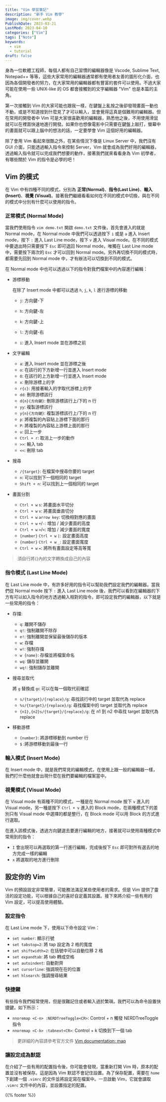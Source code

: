 ```yaml
---
title: "Vim 學習筆記"
description: "新手 Vim 教學"
image: img/cover.webp
PublishDate: 2023-03-21
LastMod: 2023-04-10
categories: ["Vim"]
tags: ["Note"]
keywords:
  - vim
  - tutorial
draft: false
---
```


身為一位軟體工程師，每個人都有自己習慣的編輯器像是 Vscode, Sublime Text, Notepad++ 等等，這些大家常用的編輯器通常都有使用者友善的圖形化介面，也因為各個開發者的努力，在大家常用的編輯器都有豐富的套件可以使用。不過大家可能在使用一些 UNIX-like 的 OS 都會接觸到的文字編輯器 "Vim" 也是本篇的主角。

第一次接觸到 Vim 的大家可能也跟我一樣，在鍵盤上亂按之後卻發現畫面一動也不動，或是不知道按到什麼見了才可以輸入，並會覺得這真是個難用的編輯器。但在常用的開發者中 Vim 可是大家很喜歡用的編輯器，熟悉他之後，不用使用滑鼠就可以在裡面快速地進行開發。如果你也想像電影中只需要在鍵盤上敲打，螢幕中的畫面就可以跟上腦中的想法的話，一定要學會 Vim 這個好用的編輯器。

除了會用 Vim 看起來很酷之外，在某些情況下像是 Linux Server 中，我們沒有 GUI 介面，只能透過輸入指令來控制 Server，Vim 就會成為我們好用的編輯器，透過輸入指令就可以完成我們想要的動作，接著我們就來看看身為 Vim 初學者，有哪些關於 Vim 的指令是必學的吧！

## Vim 的模式

在 Vim 中有四種不同的模式，分別為 **正常(Normal)**、**指令(Last Line)**、**輸入(Insert)**、**視覺 (Visual)**。接著我們繼續看看如何在不同的模式中切換，與在不同的模式中分別有什麼可以使用的指令。

### 正常模式 (Normal Mode)

當我們使用指令 `vim demo.txt` 開啟 `demo.txt` 文件後，首先會進入的就是 Normal mode，在 Normal mode 中我們可以透過按下 `i` 或是 `a` 進入 Insert mode，按下 `:` 進入 Last Line mode，按下 `v` 進入 Visual mode。在不同的模式中要退出時只需要按下 `Esc` 即可退回 Normal mode，唯獨在 Last Line mode 中，需要按下兩次的 `Esc` 才可以回到 Normal mode。另外再切換不同的模式時，都需要先回到 Normal mode 中，才有辦法可以切換到不同的模式。

在 Normal mode 中也可以透過以下的指令對我們檔案中的內容進行編輯：

- 游標移動

    在除了 Insert mode 中都可以透過 `h`, `j`, `k`, `l` 進行游標的移動
    - `j`: 方向鍵-下
    - `h`: 方向鍵-左
    - `k`: 方向鍵-上
    - `l`: 方向鍵-右

    - `i`: 進入 Insert mode 並在游標之前
- 文字編輯
    - `a`: 進入 Insert mode 並在游標之後
    - `o`: 在該行的下方新增一行並進入 Insert mode
    - `O`: 在該行的上方新增一行並進入 Insert mode
    - `x`: 刪除游標上的字
    - `r{c}`: 用接著輸入的字取代游標上的字
    - `dd`: 刪除游標該行
    - `d{n}{方向鍵}`: 刪除游標該行上/下的 n 行
    - `yy`: 複製游標該行
    - `y{n}{方向鍵}`: 複製游標該行上/下的 n 行
    - `p`: 將複製的內容貼上游標下面的那行
    - `P`: 將複製的內容貼上游標上面的那行
    - `u`: 回上一步
    - `Ctrl + r`: 取消上一步的動作
    - `>>`: 輸入 tab
    - `<<`: 刪除 tab

- 搜尋
    - `/{target}`: 在檔案中搜尋你要的 target
    - `n`: 可以找到下一個相同的 target
    - `Shift + n`: 可以找到上一個相同的 target
- 畫面分割

    - `Ctrl + w` `s`: 將畫面水平切分
    - `Ctrl + w` `v`: 將畫面垂直切分
    - `Ctrl + w` `arrow key`: 切換相對應的畫面
    - `Ctrl + w` `+`/`-`: 增加 / 減少畫面的高度
    - `Ctrl + w` `>`/`<`: 增加 / 減少畫面的寬度
    - `{number}` `Ctrl + w` `|`: 設定畫面高度
    - `{number}` `Ctrl + w` `_`: 設定畫面寬度
    - `Ctrl + w` `=`: 將所有畫面設定等高等寬

> 須自行將{}內的文字轉換成自己的內容

### 指令模式 (Last Line Mode)

在 Last Line mode 中，有許多好用的指令可以幫助我們設定我們的編輯器。當我們從 Normal mode 按下 `:` 進入 Last Line mode 後，我們可以看到在編輯器的下方有可以如入指令的地方透過輸入相對的指令，即可設定我們的編輯器，以下就是一些常用的指令：

- 存擋:
    - `q`: 離開不儲存
    - `q!`: 強制離開不除存
    - `e!`: 強制離開並保留最後儲存的版本
    - `w`: 存檔
    - `w!`: 強制存擋
    - `w {name}`: 存檔並將檔案命名
    - `wq`: 儲存並離開
    - `wq!`: 強制儲存並離開

- 搜尋並取代

    將 `g` 替換成 `gc` 可以在每一個取代前確認
    - `s/{target}/{replace}/g`: 尋找該行中的 target 並取代為 replace
    - `%s/{target}/{replace}/g`: 尋找檔案中的 target 並取代為 replace
    - `{n1},{n2}s/{target}/{replace}/g`: 在 n1 到 n2 中尋找 target 並取代為 replace

- 移動游標
    - `{number}`: 將游標移動到 number 行
    - `$` :將游標移動到最後一行

### 輸入模式 (Insert Mode)

在 Insert mode 中，就是我們常見的編輯模式，在使用上跟一般的編輯器一樣，我們打什麼他就會出現什麼在我們要編輯的檔案當中。

### 視覺模式 (Visual Mode)

在 Visual mode 有兩種不同的模式，一種是在 Normal mode 按下 `v` 進入的 Visual mode，另一種是按下 `Ctrl + v` 進入的 Block mode，在兩種模式下的差別只有 Visual mode 中選擇的都是整行，在 Block mode 可以用 Block 的方式進行選取。

在進入該模式後，透過方向鍵選去要進行編輯的地方，接著就可以使用兩種模式中常用到的指令：

- `I` 會出現可以再選取的第一行進行編輯，完成後按下 `Esc` 即可對所有選去的地方完成一樣的編輯
- `x` 將選取的地方進行刪除

## 設定你的 Vim

Vim 的預設設定非常簡單，可能務法滿足某些使用者的需求。但是 Vim 提供了靈活的設定功能，可以根據自己的喜好自定義其設置。接下來將介紹一些有用的 Vim 設定，可以提高使用體驗。

### 設定指令

在 Last Line mode 下，使用以下命令設定 Vim：

- `set number`: 顯示行號
- `set tabstop=2`: 將 tap 設定為 2 格的寬度
- `set shiftwidth=2`: 在括號中可以自動位移 2 格
- `set expandtab`: 將 tab 轉成空格
- `set autoindent`: 自動對齊
- `set cursorline`: 強調現在在的位置
- `set hlsearch`: 強調搜尋結果

### 快捷鍵

有些指令我們經常使用，但是很難記住或者輸入過於繁瑣。我們可以為命令設置快捷鍵，如下所示：

- `nnoremap <C-n> :NERDTreeToggle<CR>`: Control + n 觸發 NERDTreeToggle 指令
- `nnoremap <C-k> :tabnext<CR>`: Control + k 切換到下一個 tab

> 更詳細的內容請參考官方文件 [Vim documentation: map](https://vimdoc.sourceforge.net/htmldoc/map.html)

### 讓設定成為默認

在介紹了一些有用的配置指令後，你可能會發現，當重新打開 Vim 時，原本的配置並沒有被保存。這是因為 Vim 默認不會記住設置。為了保存配置，需要在 `home` 下創建一個 `.vimrc` 的文件並將設定寫在檔案中。一旦啟動 Vim，它就會讀取 `.vimrc` 文件中的內容，並設置指定的配置。

{{% footer %}}
